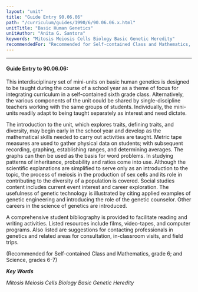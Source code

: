 ```yaml
---
layout: "unit"
title: "Guide Entry 90.06.06"
path: "/curriculum/guides/1990/6/90.06.06.x.html"
unitTitle: "Basic Human Genetics"
unitAuthor: "Anita G. Santora"
keywords: "Mitosis Meiosis Cells Biology Basic Genetic Heredity"
recommendedFor: "Recommended for Self-contained Class and Mathematics, grade 6; and Science, grades 6-7"
---
```

<body>
<hr/>
 <h4>
  Guide Entry to 90.06.06:
 </h4>
 This interdisciplinary set of mini-units on basic human genetics is designed to be taught during the course of a school year as a theme of focus for integrating curriculum in a self-contained sixth grade class. Alternatively, the various components of the unit could be shared by single-discipline teachers working with the same groups of students. Individually, the mini-units readily adapt to being taught separately as interest and need dictate.
 <p>
  The introduction to the unit, which explores traits, defining traits, and diversity, may begin early in the school year and develop as the mathematical skills needed to carry out activities are taught. Metric tape measures are used to gather physical data on students; with subsequent recording, graphing, establishing ranges, and determining averages. The graphs can then be used as the basis for word problems. In studying patterns of inheritance, probability and ratios come into use. Although the scientific explanations are simplified to serve only as an introduction to the topic, the process of meiosis in the production of sex cells and its role in contributing to the diversity of a population is covered. Social studies content includes current event interest and career exploration. The usefulness of genetic technology is illustrated by citing applied examples of genetic engineering and introducing the role of the genetic counselor. Other careers in the science of genetics are introduced.
 </p>
 <p>
  A comprehensive student bibliography is provided to facilitate reading and writing activities. Listed resources include films, video-tapes, and computer programs. Also listed are suggestions for contacting professionals in genetics and related areas for consultation, in-classroom visits, and field trips.
 </p>
 <p>
  (Recommended for Self-contained Class and Mathematics, grade 6; and Science, grades 6-7)
 </p>
<p>
  <b>
   <i>
    Key Words
   </i>
  </b>
  <br/>
 </p>
 <p>
  <i>
   Mitosis Meiosis Cells Biology Basic Genetic Heredity
  </i>
 </p>

</body>
